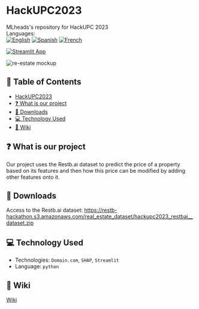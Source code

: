 # HackUPC2023 
MLheads's repository for HackUPC 2023 <br/>
Languages: <br/>
[![English](https://img.shields.io/badge/English-🇬🇧-blue)](https://github.com/diaa-shalaby/HackUPC2023)
[![Spanish](https://img.shields.io/badge/Spanish-🇪🇸-red)](https://github.com/diaa-shalaby/HackUPC2023/blob/main/languages/es/README.md)
[![French](https://img.shields.io/badge/French-🇫🇷-white)](https://github.com/diaa-shalaby/HackUPC2023/blob/main/languages/fr/README.md)

[![Streamlit App](https://static.streamlit.io/badges/streamlit_badge_black_red.svg)](https://mlheads.streamlit.app)

![re-estate mockup](https://github.com/diaa-shalaby/HackUPC2023/assets/73829218/7741beae-e41d-44f1-9006-562e631340d6)

## :scroll: Table of Contents
- [HackUPC2023](https://github.com/diaa-shalaby/HackUPC2023#HackUPC2023)
- [:question: What is our project](https://github.com/diaa-shalaby/HackUPC2023#question-What-is-our-project)
- [:page_facing_up: Downloads](https://github.com/diaa-shalaby/HackUPC2023#page_facing_up-Downloads)
- [:computer: Technology Used](https://github.com/diaa-shalaby/HackUPC2023#computer-Technology-Used)
- [:dart: Wiki](https://github.com/diaa-shalaby/HackUPC2023#dart-Wiki)

## :question: What is our project
Our project uses the Restb.ai dataset to predict the price of a property based on its features and then how this price can be modified by adding other features onto it.

## :page_facing_up: Downloads
Access to the Restb.ai dataset: https://restb-hackathon.s3.amazonaws.com/real_estate_dataset/hackupc2023_restbai__dataset.zip

## :computer: Technology Used
- Technologies: `Domain.com`, `SHAP`, `Streamlit`
- Language: `python`

## :dart: Wiki
[Wiki](https://github.com/diaa-shalaby/HackUPC2023/wiki#documentation-on-technologies-used)
